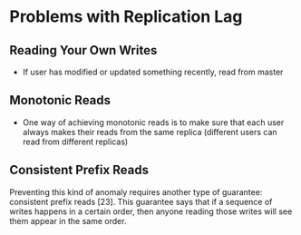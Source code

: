 # Problems with Replication Lag

## Reading Your Own Writes
* If user has modified or updated something recently, read from
master

## Monotonic Reads
* One way of achieving monotonic reads is to make sure that each user always makes their reads from the same replica
(different users can read from different replicas)

## Consistent Prefix Reads
Preventing this kind of anomaly requires another type of guarantee: consistent prefix reads [23]. This guarantee says that if a sequence of writes happens in a certain order, then anyone reading
those writes will see them appear in the same order.

